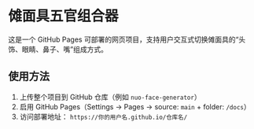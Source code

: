# 傩面具五官组合器

这是一个 GitHub Pages 可部署的网页项目，支持用户交互式切换傩面具的“头饰、眼睛、鼻子、嘴”组成方式。

## 使用方法

1. 上传整个项目到 GitHub 仓库（例如 `nuo-face-generator`）
2. 启用 GitHub Pages（Settings → Pages → source: `main` + folder: `/docs`）
3. 访问部署地址：
   `https://你的用户名.github.io/仓库名/`
